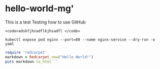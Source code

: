 # hello-world-mg'
This is a test
Testing how to use GitHub


	<code>adskfjhsadflkjhsadfl </code>
	
```
kubectl expose pod nginx --port=80 --name nginx-service --dry-run -o yaml
```
	
```ruby
require 'redcarpet'
markdown = Redcarpet.new("Hello World!")
puts markdown.to_html```
